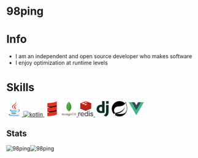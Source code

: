 # 98ping

# Info
- I am an independent and open source developer who makes software
- I enjoy optimization at runtime levels

# Skills

<p align="left"> 
  <a href="https://www.java.com" target="_blank" rel="noreferrer"> <img src="https://raw.githubusercontent.com/devicons/devicon/master/icons/java/java-original.svg" alt="java" width="40" height="40"/> 
  </a> 
  <a href="https://kotlinlang.org" target="_blank" rel="noreferrer"> <img src="https://www.vectorlogo.zone/logos/kotlinlang/kotlinlang-icon.svg" alt="kotlin" width="40" height="40"/> 
  </a> 
  <a target="_blank" rel="noreferrer"> <img src="https://github.com/devicons/devicon/blob/master/icons/scala/scala-original.svg" alt="scala" width="40" height="40"/> 
  </a> 
  <a href="https://www.mongodb.com/" target="_blank" rel="noreferrer"> <img src="https://raw.githubusercontent.com/devicons/devicon/master/icons/mongodb/mongodb-original-wordmark.svg" alt="mongodb" width="40" height="40"/> 
  </a>
  <a href="https://redis.io" target="_blank" rel="noreferrer"> <img src="https://raw.githubusercontent.com/devicons/devicon/master/icons/redis/redis-original-wordmark.svg" alt="redis" width="40" height="40"/>
  </a> 
  <a target="_blank" rel="noreferrer"> <img src="https://raw.githubusercontent.com/devicons/devicon/master/icons/django/django-plain.svg" alt="django" width="40" height="40"/>
  </a>
    <a target="_blank" rel="noreferrer"> <img src="https://raw.githubusercontent.com/devicons/devicon/master/icons/spring/spring-plain.svg" alt="spring" width="40" height="40"/>
  </a>
      <a target="_blank" rel="noreferrer"> <img src="https://raw.githubusercontent.com/devicons/devicon/master/icons/vuejs/vuejs-original.svg" alt="vue" width="40" height="40"/>
  </a>
</p>

## Stats
<p><img align="left" src="https://github-readme-stats.vercel.app/api/top-langs?username=98ping&show_icons=true&locale=en&layout=compact" alt="98ping" /></p>
<p><img align="left" src="https://github-readme-stats.vercel.app/api?username=98ping" alt="98ping" /></p>
